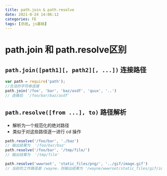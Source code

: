 ```yaml
---
title: path.join & path.resolve
date: 2021-8-24 14:06:12
categories: FE
tags: [总结, js基础]
---
```


# path.join 和 path.resolve区别
## `path.join([path1][, path2][, ...])` 连接路径
```js
var path = require('path'); 
//合法的字符串连接 
path.join('/foo', 'bar', 'baz/asdf', 'quux', '..') 
// 连接后  '/foo/bar/baz/asdf' 
```

## `path.resolve([from ...], to)` 路径解析
- 解析为一个规范化的绝对路径
- 类似于对这些路径逐一进行 cd 操作
<!--more-->

```js
path.resolve('/foo/bar', './baz') 
// 输出结果为  '/foo/bar/baz' 
path.resolve('/foo/bar', '/tmp/file/') 
// 输出结果为  '/tmp/file' 

path.resolve('wwwroot', 'static_files/png/', '../gif/image.gif') 
// 当前的工作路径是 /wayne，则输出结果为 '/wayne/wwwroot/static_files/gif/image.gif'
```